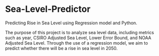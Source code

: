 # Sea-Level-Predictor
Predicting Rise in Sea Level using Regression model and Python.

The purpose of this project is to analyze sea level data, including metrics such as year, CSIRO Adjusted Sea Level, Lower Error Bound, and NOAA Adjusted Sea Level. Through the use of a regression model, we aim to predict whether there will be a rise in sea level in 2050.
